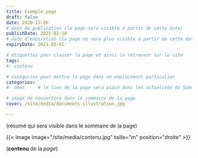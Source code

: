 ```yaml
---
title: Exemple page
draft: false 
date: 2020-12-26 
# date de publication (la page sera visible à partir de cette date)
publishDate: 2021-02-10 
# date d'expiration (la page ne sera plus visible à partir de cette date)
expiryDate: 2021-05-01  

# étiquettes pour classer la page et ainsi la retrouver sur le site
tags: 
#- contenu

# catégories pour mettre la page dans un emplacement particulier
categories: 
#- news 	# le lien de la page sera placé dans les actualités du Sommaire général

# image de couverture dans le sommaire de la page
cover: /site/media/documents-illustration.jpg

---
```


(résumé qui sera visible dans le sommaire de la page)

<!--more-->

{{< image image="/site/media/contenu.jpg" taille="m" position="droite" >}}

(**contenu** de la *page*)
